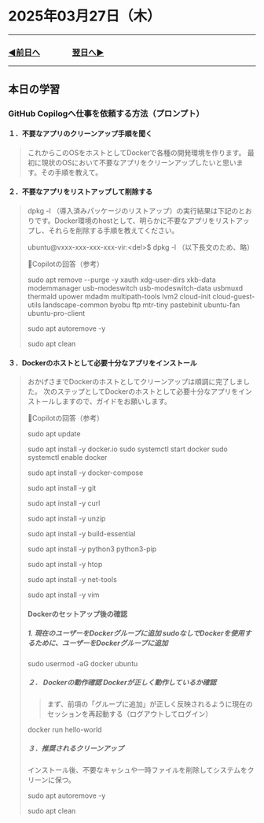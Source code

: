 # 2025年03月27日（木）

---

### [◀️前日へ](https://github.com/yuasys/chatty-journal/blob/main/2025/03/2025-03-26.md)&emsp;&emsp;&emsp;&emsp;[翌日へ▶️](https://github.com/yuasys/chatty-journal/blob/main/2025/03/2025-03-28.md)

---

## 本日の学習

### GitHub Copilogへ仕事を依頼する方法（プロンプト） 

#### １．不要なアプリのクリーンアップ手順を聞く

> これからこのOSをホストとしてDockerで各種の開発環境を作ります。 最初に現状のOSにおいて不要なアプリをクリーンアップしたいと思います。その手順を教えて。

#### ２．不要なアプリをリストアップして削除する  

> dpkg -l （導入済みパッケージのリストアップ）の実行結果は下記のとおりです。Docker環境のhostとして、明らかに不要なアプリをリストアップし、それらを削除する手順を教えてください。
> 
> ubuntu@vxxx-xxx-xxx-xxx-vir:\<del\>$ dpkg -l  （以下長文のため、略）
>
> 📌Copilotの回答（参考）
> 
> sudo apt remove --purge -y xauth xdg-user-dirs xkb-data modemmanager usb-modeswitch usb-modeswitch-data usbmuxd thermald upower mdadm multipath-tools lvm2 cloud-init cloud-guest-utils landscape-common byobu ftp mtr-tiny pastebinit ubuntu-fan ubuntu-pro-client
>
> sudo apt autoremove -y
>
> sudo apt clean
> 

#### ３．Dockerのホストとして必要十分なアプリをインストール

> おかげさまでDockerのホストとしてクリーンアップは順調に完了しました。 次のステップとしてDockerのホストとして必要十分なアプリをインストールしますので、ガイドをお願いします。
>
> 📌Copilotの回答（参考）
>
> sudo apt update
>
> sudo apt install -y docker.io
> sudo systemctl start docker
> sudo systemctl enable docker
>
> sudo apt install -y docker-compose
>
> sudo apt install -y git
> 
> sudo apt install -y curl
> 
> sudo apt install -y unzip
> 
> sudo apt install -y build-essential
> 
> sudo apt install -y python3 python3-pip
> 
> sudo apt install -y htop
> 
> sudo apt install -y net-tools
> 
> sudo apt install -y vim
>
> #### Dockerのセットアップ後の確認
> ##### 1. 現在のユーザーをDockerグループに追加 sudoなしでDockerを使用するために、ユーザーをDockerグループに追加
>
> sudo usermod -aG docker ubuntu
>
> ##### ２． Dockerの動作確認 Dockerが正しく動作しているか確認
> > まず、前項の「グループに追加」が正しく反映されるように現在のセッションを再起動する（ログアウトしてログイン）
> 
> docker run hello-world
> 
> ##### ３．推奨されるクリーンアップ
> インストール後、不要なキャシュや一時ファイルを削除してシステムをクリーンに保つ。
>
> sudo apt autoremove -y
> 
> sudo apt clean

